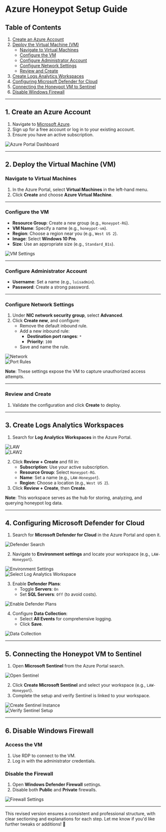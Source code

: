 # Azure Honeypot Setup Guide

## Table of Contents
1. [Create an Azure Account](#1-create-an-azure-account)
2. [Deploy the Virtual Machine (VM)](#2-deploy-the-virtual-machine-vm)
    - [Navigate to Virtual Machines](#navigate-to-virtual-machines)
    - [Configure the VM](#configure-the-vm)
    - [Configure Administrator Account](#configure-administrator-account)
    - [Configure Network Settings](#configure-network-settings)
    - [Review and Create](#review-and-create)
3. [Create Logs Analytics Workspaces](#3-create-logs-analytics-workspaces)
4. [Configuring Microsoft Defender for Cloud](#4-configuring-microsoft-defender-for-cloud)
5. [Connecting the Honeypot VM to Sentinel](#5-connecting-the-honeypot-vm-to-sentinel)
6. [Disable Windows Firewall](#6-disable-windows-firewall)

---

## 1. Create an Azure Account
1. Navigate to [Microsoft Azure](https://azure.microsoft.com/).
2. Sign up for a free account or log in to your existing account.
3. Ensure you have an active subscription.

![Azure Portal Dashboard](screenshots/setup1.png)

---

## 2. Deploy the Virtual Machine (VM)

### Navigate to Virtual Machines
1. In the Azure Portal, select **Virtual Machines** in the left-hand menu.
2. Click **Create** and choose **Azure Virtual Machine**.

---

### Configure the VM
- **Resource Group**: Create a new group (e.g., `Honeypot-RG`).
- **VM Name**: Specify a name (e.g., `honeypot-vm`).
- **Region**: Choose a region near you (e.g., `West US 2`).
- **Image**: Select **Windows 10 Pro**.
- **Size**: Use an appropriate size (e.g., `Standard_B1s`).

![VM Settings](screenshots/setup2.png)

---

### Configure Administrator Account
- **Username**: Set a name (e.g., `luisadmin`).
- **Password**: Create a strong password.

---

### Configure Network Settings
1. Under **NIC network security group**, select **Advanced**.
2. Click **Create new**, and configure:
   - Remove the default inbound rule.
   - Add a new inbound rule:
     - **Destination port ranges**: `*`
     - **Priority**: `100`
   - Save and name the rule.

![Network](screenshots/setup3.png)  
![Port Rules](screenshots/setup4.png)

**Note**: These settings expose the VM to capture unauthorized access attempts.

---

### Review and Create
1. Validate the configuration and click **Create** to deploy.

---

## 3. Create Logs Analytics Workspaces
1. Search for **Log Analytics Workspaces** in the Azure Portal.

![LAW](screenshots/setup5.png)  
![LAW2](screenshots/setup6.png)

2. Click **Review + Create** and fill in:
   - **Subscription**: Use your active subscription.
   - **Resource Group**: Select `Honeypot-RG`.
   - **Name**: Set a name (e.g., `LAW-Honeypot`).
   - **Region**: Choose a location (e.g., `West US 2`).
3. Click **Review + Create**, then **Create**.

**Note**: This workspace serves as the hub for storing, analyzing, and querying honeypot log data.

---

## 4. Configuring Microsoft Defender for Cloud
1. Search for **Microsoft Defender for Cloud** in the Azure Portal and open it.

![Defender Search](screenshots/setup7.png)

2. Navigate to **Environment settings** and locate your workspace (e.g., `LAW-Honeypot`).

![Environment Settings](screenshots/setup8.png)  
![Select Log Analytics Workspace](screenshots/setup9.png)

3. Enable **Defender Plans**:
   - Toggle **Servers**: `On`
   - Set **SQL Servers**: `Off` (to avoid costs).

![Enable Defender Plans](screenshots/setup10.png)

4. Configure **Data Collection**:
   - Select **All Events** for comprehensive logging.
   - Click **Save**.

![Data Collection](screenshots/setup11.png)

---

## 5. Connecting the Honeypot VM to Sentinel
1. Open **Microsoft Sentinel** from the Azure Portal search.

![Open Sentinel](screenshots/setup13.png)

2. Click **Create Microsoft Sentinel** and select your workspace (e.g., `LAW-Honeypot`).
3. Complete the setup and verify Sentinel is linked to your workspace.

![Create Sentinel Instance](screenshots/setup14.png)  
![Verify Sentinel Setup](screenshots/setup15.png)

---

## 6. Disable Windows Firewall

### Access the VM
1. Use RDP to connect to the VM.
2. Log in with the administrator credentials.

### Disable the Firewall
1. Open **Windows Defender Firewall** settings.
2. Disable both **Public** and **Private** firewalls.

![Firewall Settings](screenshots/setup16.png)

---

This revised version ensures a consistent and professional structure, with clear sectioning and explanations for each step. Let me know if you'd like further tweaks or additions! 🚀
